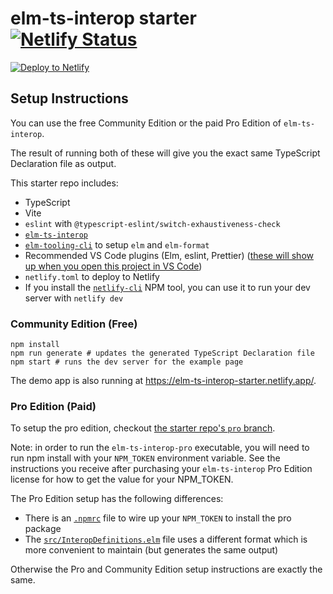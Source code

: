 # elm-ts-interop starter [![Netlify Status](https://api.netlify.com/api/v1/badges/bfc132cb-d50b-494b-8cb1-9c9a8705f2bd/deploy-status)](https://app.netlify.com/sites/elm-ts-interop-starter/deploys)

[![Deploy to Netlify](https://www.netlify.com/img/deploy/button.svg)](https://app.netlify.com/start/deploy?repository=https://github.com/dillonkearns/elm-ts-interop-starter)


## Setup Instructions

You can use the free Community Edition or the paid Pro Edition of `elm-ts-interop`.

The result of running both of these will give you the exact same TypeScript Declaration file as output.

This starter repo includes:

- TypeScript
- Vite
- `eslint` with `@typescript-eslint/switch-exhaustiveness-check`
- [`elm-ts-interop`](https://elm-ts-interop.com/)
- [`elm-tooling-cli`](https://github.com/elm-tooling/elm-tooling-cli) to setup `elm` and `elm-format`
- Recommended VS Code plugins (Elm, eslint, Prettier) ([these will show up when you open this project in VS Code](https://code.visualstudio.com/docs/editor/extension-marketplace#_recommended-extensions))
- `netlify.toml` to deploy to Netlify
- If you install the [`netlify-cli`](https://docs.netlify.com/cli/get-started/) NPM tool, you can use it to run your dev server with `netlify dev`

### Community Edition (Free)

```shell
npm install
npm run generate # updates the generated TypeScript Declaration file
npm start # runs the dev server for the example page
```

The demo app is also running at <https://elm-ts-interop-starter.netlify.app/>.

### Pro Edition (Paid)

To setup the pro edition, checkout [the starter repo's `pro` branch](https://github.com/dillonkearns/elm-ts-interop-starter/tree/pro).

Note: in order to run the `elm-ts-interop-pro` executable, you will need to run npm install with your `NPM_TOKEN` environment variable. See the instructions you receive after purchasing your `elm-ts-interop` Pro Edition license for how to get the value for your NPM_TOKEN.

The Pro Edition setup has the following differences:

- There is an [`.npmrc`](https://github.com/dillonkearns/elm-ts-interop-starter/blob/pro/.npmrc) file to wire up your `NPM_TOKEN` to install the pro package
- The [`src/InteropDefinitions.elm`](https://github.com/dillonkearns/elm-ts-interop-starter/blob/pro/src/InteropDefinitions.elm) file uses a different format which is more convenient to maintain (but generates the same output)

Otherwise the Pro and Community Edition setup instructions are exactly the same.
